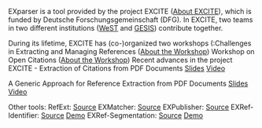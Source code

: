 EXparser is a tool provided by the project EXCITE ([About EXCITE](http://excite.west.uni-koblenz.de/website/)), which is funded by Deutsche Forschungsgemeinschaft (DFG). In EXCITE, two teams in two different institutions ([WeST](http://west.uni-koblenz.de/en/research/excite) and [GESIS](https://www.gesis.org/forschung/drittmittelprojekte/projektuebersicht-drittmittel/excite/)) contribute together. 


During its lifetime, EXCITE has (co-)organized two workshops (:Challenges in Extracting and Managing References ([About the Workshop](http://west.uni-koblenz.de/en/research/excite/workshop-2017))
Workshop on Open Citations  ([About the Workshop](https://workshop-oc.github.io/))
Recent advances in the project EXCITE - Extraction of Citations from PDF Documents [Slides](https://www.slideshare.net/Philipp_Mayr/recent-advances-in-the-project-excite-extraction-of-citations-from-pdf-documents-113329062) [Video](https://www.youtube.com/watch?v=2_CfcHN8lHA&list=PLaUmBQ7P5K-Ad-kZteHMl_cOImX1I8_9E&index=7&t=0s)

A Generic Approach for Reference Extraction from PDF Documents [Slides](https://www.slideshare.net/ZeydBoukhers/a-generic-approach-for-reference-extraction-from-pdf-documents) [Video](https://www.youtube.com/watch?v=LuW9Fbyu7S0&list=PLaUmBQ7P5K-Ad-kZteHMl_cOImX1I8_9E&index=17&t=0s)


Other tools:
RefExt: [Source](https://github.com/mkrnr/refext)
EXMatcher: [Source](https://github.com/exciteproject/EXmatcher)
EXPublisher: [Source](https://github.com/exciteproject/EXpublisher)
EXRef-Identifier: [Source](https://github.com/exciteproject/EXannotator) [Demo](http://excite.west.uni-koblenz.de/refanno/index.html)
EXRef-Segmentation: [Source](https://github.com/exciteproject/EXannotator) [Demo](http://excite.west.uni-koblenz.de/seganno/index.html)


